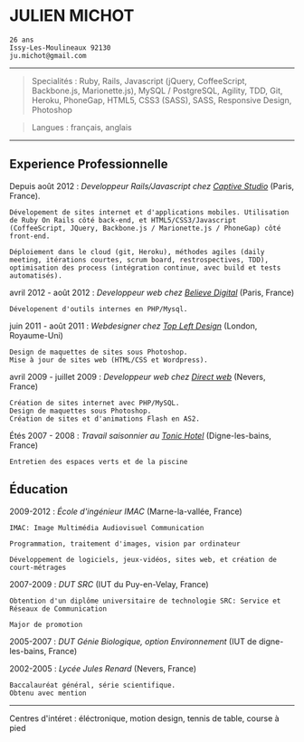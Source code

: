 JULIEN MICHOT
=========================
    26 ans
    Issy-Les-Moulineaux 92130
    ju.michot@gmail.com

----

>  Specialités : Ruby, Rails, Javascript (jQuery, CoffeeScript, Backbone.js, Marionette.js), MySQL / PostgreSQL, Agility, TDD, Git, Heroku, PhoneGap, HTML5, CSS3 (SASS), SASS, Responsive Design, Photoshop

>  Langues : français, anglais

----

Experience Professionnelle
--------------------

Depuis août 2012
:   *Developpeur Rails/Javascript chez [Captive Studio](http://www.captive-studio.com/)*
    (Paris, France).

    Dévelopement de sites internet et d'applications mobiles. Utilisation de Ruby On Rails côté back-end, et HTML5/CSS3/Javascript (CoffeeScript, JQuery, Backbone.js / Marionette.js / PhoneGap) côté front-end.

    Déploiement dans le cloud (git, Heroku), méthodes agiles (daily meeting, itérations courtes, scrum board, restrospectives, TDD), optimisation des process (intégration continue, avec build et tests automatisés).

avril 2012 - août 2012
:  *Developpeur web chez [Believe Digital](http://www.believe.fr/)*
   (Paris, France)

    Dévelopenent d'outils internes en PHP/Mysql.

juin 2011 - août 2011
:  *Webdesigner chez [Top Left Design](http://www.topleftdesign.com)*
    (London, Royaume-Uni)

    Design de maquettes de sites sous Photoshop.
    Mise à jour de sites web (HTML/CSS et Wordpress).

avril 2009 - juillet 2009
:  *Developpeur web chez [Direct web](http://www.direct-web.fr/)*
    (Nevers, France)

    Création de sites internet avec PHP/MySQL.
    Design de maquettes sous Photoshop.
    Création de sites et d'animations Flash en AS2.

Étés 2007 - 2008
:  *Travail saisonnier au [Tonic Hotel](http://www.hotel-tonic-digne.com)*
    (Digne-les-bains, France)

    Entretien des espaces verts et de la piscine

Éducation
---------

2009-2012
:   *École d'ingénieur IMAC*
     (Marne-la-vallée, France)

    IMAC: Image Multimédia Audiovisuel Communication

    Programmation, traitement d'images, vision par ordinateur

    Développement de logiciels, jeux-vidéos, sites web, et création de court-métrages

2007-2009
:   *DUT SRC*
     (IUT du Puy-en-Velay, France)

    Obtention d'un diplôme universitaire de technologie SRC: Service et Réseaux de Communication

    Major de promotion

2005-2007
:   *DUT Génie Biologique, option Environnement*
     (IUT de digne-les-bains, France)

2002-2005
:   *Lycée Jules Renard*
     (Nevers, France)

    Baccalauréat général, série scientifique.
    Obtenu avec mention
----

Centres d'intéret : éléctronique, motion design, tennis de table, course à pied

